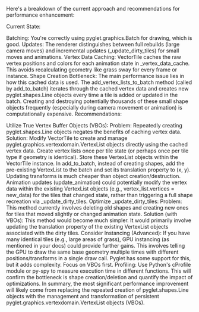 Here's a breakdown of the current approach and recommendations for performance enhancement:

Current State:

Batching: You're correctly using pyglet.graphics.Batch for drawing, which is good.
Updates: The renderer distinguishes between full rebuilds (large camera moves) and incremental updates (_update_dirty_tiles) for small moves and animations.
Vertex Data Caching: VectorTile caches the raw vertex positions and colors for each animation state in _vertex_data_cache. This avoids recalculating geometry like grass sway for every frame or instance.
Shape Creation Bottleneck: The main performance issue lies in how this cached data is used. The add_vertex_lists_to_batch method (called by add_to_batch) iterates through the cached vertex data and creates new pyglet.shapes.Line objects every time a tile is added or updated in the batch. Creating and destroying potentially thousands of these small shape objects frequently (especially during camera movement or animation) is computationally expensive.
Recommendations:

Utilize True Vertex Buffer Objects (VBOs):
Problem: Repeatedly creating pyglet.shapes.Line objects negates the benefits of caching vertex data.
Solution: Modify VectorTile to create and manage pyglet.graphics.vertexdomain.VertexList objects directly using the cached vertex data.
Create vertex lists once per tile state (or perhaps once per tile type if geometry is identical).
Store these VertexList objects within the VectorTile instance.
In add_to_batch, instead of creating shapes, add the pre-existing VertexList to the batch and set its translation property to (x, y). Updating transforms is much cheaper than object creation/destruction.
Animation updates (update_animation) could potentially modify the vertex data within the existing VertexList objects (e.g., vertex_list.vertices = new_data) for the tiles that changed state, rather than triggering a full shape recreation via _update_dirty_tiles.
Optimize _update_dirty_tiles:
Problem: This method currently involves deleting old shapes and creating new ones for tiles that moved slightly or changed animation state.
Solution (with VBOs): This method would become much simpler. It would primarily involve updating the translation property of the existing VertexList objects associated with the dirty tiles.
Consider Instancing (Advanced): If you have many identical tiles (e.g., large areas of grass), GPU instancing (as mentioned in your docs) could provide further gains. This involves telling the GPU to draw the same base geometry multiple times with different positions/transforms in a single draw call. Pyglet has some support for this, but it adds complexity. Focus on VBOs first.
Profiling: Use Python's cProfile module or py-spy to measure execution time in different functions. This will confirm the bottleneck is shape creation/deletion and quantify the impact of optimizations.
In summary, the most significant performance improvement will likely come from replacing the repeated creation of pyglet.shapes.Line objects with the management and transformation of persistent pyglet.graphics.vertexdomain.VertexList objects (VBOs).